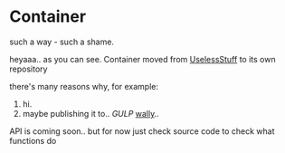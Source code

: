 # Container
such a way - such a shame.

heyaaa..
as you can see.
Container moved from [UselessStuff](https://github.com/RbxscrIptConnectinG/UselessStuff) to its own repository

there's many reasons why, for example:
1. hi.
2. maybe publishing it to.. *GULP* [wally](https://wally.run/)..

API is coming soon.. but for now
just check source code to check what functions do
